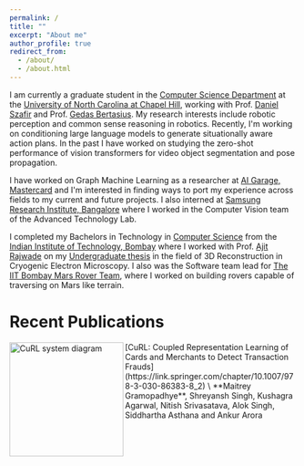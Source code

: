 ```yaml
---
permalink: /
title: ""
excerpt: "About me"
author_profile: true
redirect_from: 
  - /about/
  - /about.html
---
```


I am currently a graduate student in the [Computer Science Department](https://cs.unc.edu) at the [University of North Carolina at Chapel Hill](https://www.unc.edu), working with Prof. [Daniel Szafir](https://www.danszafir.com) and Prof. [Gedas Bertasius](https://www.gedasbertasius.com). My research interests include robotic perception and common sense reasoning in robotics. Recently, I'm working on conditioning large language models to generate situationally aware action plans. In the past I have worked on studying the zero-shot performance of vision transformers for video object segmentation and pose propagation.

I have worked on Graph Machine Learning as a researcher at [AI Garage, Mastercard](https://www.mastercard.co.in/en-in.html) and I'm interested in finding ways to port my experience across fields to my current and future projects. I also interned at [Samsung Research Institute, Bangalore](https://research.samsung.com/sri-b) where I worked in the Computer Vision team of the Advanced Technology Lab.

I completed my Bachelors in Technology in [Computer Science](https://www.cse.iitb.ac.in) from the [Indian Institute of Technology, Bombay](https://www.iitb.ac.in) where I worked with Prof. [Ajit Rajwade](https://www.cse.iitb.ac.in/~ajitvr) on my [Undergraduate thesis](https://github.com/maitreygram/maitreygram.github.io/blob/master/thesis/BTP_Report_2.pdf) in the field of 3D Reconstruction in Cryogenic Electron Microscopy. I also was the Software team lead for [The IIT Bombay Mars Rover Team](https://iitbmartian.github.io), where I worked on building rovers capable of traversing on Mars like terrain.

# Recent Publications

<!-- ![520946_1_En_2_Fig1_HTML](https://user-images.githubusercontent.com/24911348/195726825-7ab5e331-4fcf-4301-90f5-6660e53b20e2.png){: style="float: left; margin-right: 1em;"} -->

<img src="https://user-images.githubusercontent.com/24911348/195726825-7ab5e331-4fcf-4301-90f5-6660e53b20e2.png" alt="CuRL system diagram" width="200" height="200" align="left"/>
[CuRL: Coupled Representation Learning of Cards and Merchants to Detect Transaction Frauds](https://link.springer.com/chapter/10.1007/978-3-030-86383-8_2) \
**Maitrey Gramopadhye**, Shreyansh Singh, Kushagra Agarwal, Nitish Srivasatava, Alok Singh, Siddhartha Asthana and Ankur Arora
